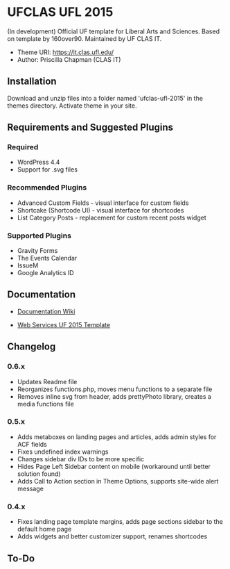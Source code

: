 UFCLAS UFL 2015
================

(In development) Official UF template for Liberal Arts and Sciences. Based on template by 160over90. Maintained by UF CLAS IT.

- Theme URI: https://it.clas.ufl.edu/
- Author: Priscilla Chapman (CLAS IT)


Installation
-------------

Download and unzip files into a folder named 'ufclas-ufl-2015' in the themes directory. Activate theme in your site.


Requirements and Suggested Plugins
-----------------------------------

### Required

- WordPress 4.4
- Support for .svg files

### Recommended Plugins

- Advanced Custom Fields - visual interface for custom fields
- Shortcake (Shortcode UI) - visual interface for shortcodes
- List Category Posts - replacement for custom recent posts widget

### Supported Plugins

- Gravity Forms
- The Events Calendar
- IssueM
- Google Analytics ID

Documentation
--------------

- [Documentation Wiki](https://github.com/ufclas/ufclas-ufl-2015/wiki)

- [Web Services UF 2015 Template](http://webservices.it.ufl.edu/terminalfour/uf-2015-template/)

Changelog
---------

### 0.6.x

- Updates Readme file
- Reorganizes functions.php, moves menu functions to a separate file
- Removes inline svg from header, adds prettyPhoto library, creates a media functions file

### 0.5.x

- Adds metaboxes on landing pages and articles, adds admin styles for ACF fields
- Fixes undefined index warnings
- Changes sidebar div IDs to be more specific
- Hides Page Left Sidebar content on mobile (workaround until better solution found)
- Adds Call to Action section in Theme Options, supports site-wide alert message

### 0.4.x

- Fixes landing page template margins, adds page sections sidebar to the default home page
- Adds widgets and better customizer support, renames shortcodes

To-Do
------
